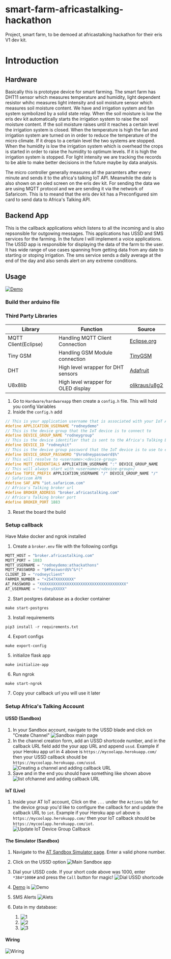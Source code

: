 # smart-farm-africastalking-hackathon
Project, smart farm, to be demoed at africastalking hackathon for their eris V1 dev kit.


# Introduction
## Hardware 
Basically this is prototype device for smart farming. The smart farm has DHT11 sensor which measures temperature and humidity, light dependent resistor whihc measures light intensity and soil moisture sensor which measures soil moisture content. We have and irrigation system  and fan system symbolized by a solid state relay. When the soil moisture is low the eris dev kit automatically starts the irrigation system to raise the soil moisture content. If the soil moisture raises until it reaches a certain level the irrigation system is closed. When the temperature is high the fan and irrigation system are turned on in order to reduce the temperature of the micro climate. If it drops to a certain level the two systems are stopped. When the humidity is low the irrigation system which is overhead the crops is started in order to raise the humidity to optimum levels. If it is high the irrigation system is stopped. For light intensity we are tracking the records to be able to make better decisions in the future maybe by data analysis.

The micro controller generally measures all the paramters after every minute and sends it to the africa's talking IoT API. Meanwhile the date is also shown on an oled screen on the eris dev kit. For sending the data we are using MQTT protocol and we are sending it via the network of Safaricom. This is to meand that the eris dev kit has a Preconfigured sim card to send data to Africa's Talking API.

## Backend App
This is the callback applications which listens to all the incoming and is also repsonsible for outgowing messages. This applications has USSD and SMS services for the farming. In the future I will implement a voice applications. The USSD app is responsible for displaying the data of the farm to the user. It has wide range of use cases spanning from getting data from any date to starting or stoping irrigation. The sms service sends a daily average at the end of the day and also sends alert on any extreme conditions.

## Usage

[![Demo](./img/k.jpeg)](https://youtu.be/OunLw0YObY4)

### Build ther arduino file

### Third Party Libraries

| Library              | Function                            | Source                                                                                      |
| -------------------- | ----------------------------------- | ------------------------------------------------------------------------------------------- |
| MQTT Client(Eclipse) | Handling MQTT Client Connection     | [Eclipse.org](https://www.eclipse.org/downloads/download.php?file=/paho/arduino_1.0.0.zip)  |
| Tiny GSM             | Handling GSM Module connection      | [TinyGSM](https://github.com/vshymanskyy/TinyGSM)                                           |
| DHT                  | High level wrapper for DHT sensors  | [Adafruit](https://github.com/adafruit/DHT-sensor-library)                                  |
| U8x8lib              | High level wrapper for OLED display | [olikraus/u8g2](https://github.com/olikraus/u8g2)                                           |



1. Go to `Hardware/hardwareapp` then create a `config.h` file. This will hold you config Variables
2. Inside the `config.h` add
```c++
// This is your application username that is associated with your IoT Appplication
#define APPLICATION_USERNAME "rodneydemo" 
// This is the device group that the IoT device is to connect to 
#define DEVICE_GROUP_NAME "rodneygroup"
// This is the device identifier that is sent to the Africa's Talking Broker
#define DEVICE_ID "rodneykit"
// This is the devive group password that the IoT device is to use to establish a connection
#define DEVICE_GROUP_PASSWORD "$%rodneypassword$%"
// This will resolve to <username>:<device-group>
#define MQTT_CREDENTIALS APPLICATION_USERNAME ":" DEVICE_GROUP_NAME
// This will always start with <username>/<device-group>/
#define TOPIC_PREFIX APPLICATION_USERNAME "/" DEVICE_GROUP_NAME "/"
// Safaricom APN
#define SAF_APN "iot.safaricom.com"
// Africa's Talking broker url
#define BROKER_ADDRESS "broker.africastalking.com"
// Africa's Talking broker port
#define BROKER_PORT 1883
```
3. Reset the board the build

### Setup callback
Have Make docker and ngrok installed

1. Create a `broker.env` file with the following configs
```python
MQTT_HOST = "broker.africastalking.com"
MQTT_PORT = 1883
MQTT_USERNAME = "rodneydemo:athackathons"
MQTT_PASSWORD = "$#Password$%^&*("
CLIENT_ID = "rodneyclient"
FARMER_NUMBER = "+2547XXXXXXXX"
AT_PASSWORD = "XXXXXXXXXXXXXXXXXXXXXXXXXXXXXXXXXXXXXX"
AT_USERNAME = "rodneyXXXXX"
```
2. Start postgres database as a docker container

```shell
make start-postgres
```
3. Install requirements

```shell
pip3 install -r requirements.txt
```
4. Export configs

```shell
make export-config
```

5. initialize flask app

```shell
make initialize-app
```
6. Run ngrok

```shell
make start-ngrok
```
7. Copy your callback url you will use it later

### Setup Africa's Talking Account 

#### USSD (Sandbox) 

1. In your Sandbox account, navigate to the USSD blade and click on "Create Channel"
 ![Sandbox main page](./img/g.jpeg) 
2. In the channel creation form, add an USSD shortcode number, and in the callback URL field add the your app URL and append `ussd`. Example if your Heroku app url in 4 above is `https://mycoolapp.herokuapp.com/` then your USSD callback should be `https://mycoolapp.herokuapp.com/ussd`. 
![Creating a channel and adding callback URL](./img/f.jpeg) 
3. Save and in the end you should have something like shown above ![list ofchannel and adding callback URL](./img/h.jpeg) 

#### IoT (Live) 

1. Inside your AT IoT account, Click on the `...` under the `Actions` tab for the  device group you'd like to configure the callback for and update the callback URL to `iot`. Example if your Heroku app url  above is `https://mycoolapp.herokuapp.com/` then your IoT callback should be `https://mycoolapp.herokuapp.com/iot`. 
![Update IoT Device Group Callback](./img/i.jpeg) 

#### The Simulator (Sandbox) 
1. Navigate to the [AT Sandbox Simulator page](https://simulator.africastalking.com:1517/). Enter a valid phone number.
2. Click on the USSD option
![Main Sandbox app](./img/b.jpeg)
3. Dial your USSD code. If your short code above was 1000, enter `*384*1000#` and press the `Call` button for magic!
![Dial USSD shortcode](./img/j.jpeg)
4. [Demo](https://youtu.be/OunLw0YObY4) is ![Demo](img/k.jpeg)
5. SMS Alerts ![Alets](./img/a.jpeg)

6. Data in my database:
   1. ![1](img/c.png)
   2. ![2](img/d.jpeg)
   3. ![3](img/e.jpeg)
   
#### Wiring
![Wiring](./img/fritzing_bb.jpeg)
